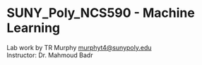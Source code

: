 # SUNY_Poly_NCS590 - Machine Learning
Lab work by TR Murphy murphyt4@sunypoly.edu<br>
Instructor: Dr. Mahmoud Badr
